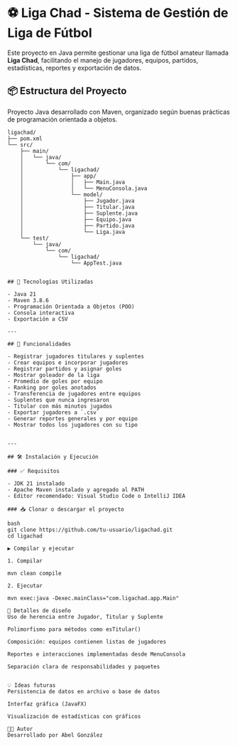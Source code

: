 # ⚽ Liga Chad - Sistema de Gestión de Liga de Fútbol

Este proyecto en Java permite gestionar una liga de fútbol amateur llamada **Liga Chad**, facilitando el manejo de jugadores, equipos, partidos, estadísticas, reportes y exportación de datos.

## 📦 Estructura del Proyecto

Proyecto Java desarrollado con Maven, organizado según buenas prácticas de programación orientada a objetos.

```text
ligachad/
├── pom.xml
└── src/
    ├── main/
    │   └── java/
    │       └── com/
    │           └── ligachad/
    │               ├── app/
    │               │   ├── Main.java
    │               │   └── MenuConsola.java
    │               └── model/
    │                   ├── Jugador.java
    │                   ├── Titular.java
    │                   ├── Suplente.java
    │                   ├── Equipo.java
    │                   ├── Partido.java
    │                   └── Liga.java
    └── test/
        └── java/
            └── com/
                └── ligachad/
                    └── AppTest.java


## 🧠 Tecnologías Utilizadas

- Java 21
- Maven 3.8.6
- Programación Orientada a Objetos (POO)
- Consola interactiva
- Exportación a CSV

---

## 🚀 Funcionalidades

- Registrar jugadores titulares y suplentes
- Crear equipos e incorporar jugadores
- Registrar partidos y asignar goles
- Mostrar goleador de la liga
- Promedio de goles por equipo
- Ranking por goles anotados
- Transferencia de jugadores entre equipos
- Suplentes que nunca ingresaron
- Titular con más minutos jugados
- Exportar jugadores a `.csv`
- Generar reportes generales y por equipo
- Mostrar todos los jugadores con su tipo


---

## 🛠️ Instalación y Ejecución

### ✅ Requisitos

- JDK 21 instalado
- Apache Maven instalado y agregado al PATH
- Editor recomendado: Visual Studio Code o IntelliJ IDEA

### 📥 Clonar o descargar el proyecto

bash
git clone https://github.com/tu-usuario/ligachad.git
cd ligachad

▶️ Compilar y ejecutar

1. Compilar

mvn clean compile

2. Ejecutar

mvn exec:java -Dexec.mainClass="com.ligachad.app.Main"

📌 Detalles de diseño
Uso de herencia entre Jugador, Titular y Suplente

Polimorfismo para métodos como esTitular()

Composición: equipos contienen listas de jugadores

Reportes e interacciones implementadas desde MenuConsola

Separación clara de responsabilidades y paquetes


💡 Ideas futuras
Persistencia de datos en archivo o base de datos

Interfaz gráfica (JavaFX)

Visualización de estadísticas con gráficos

👨‍💻 Autor
Desarrollado por Abel González





